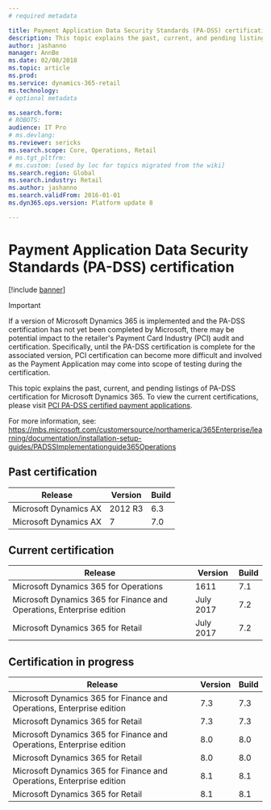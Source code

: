 ```yaml
---
# required metadata

title: Payment Application Data Security Standards (PA-DSS) certification
description: This topic explains the past, current, and pending listings of PA-DSS certification.
author: jashanno
manager: AnnBe
ms.date: 02/08/2018
ms.topic: article
ms.prod: 
ms.service: dynamics-365-retail
ms.technology: 
# optional metadata

ms.search.form: 
# ROBOTS: 
audience: IT Pro
# ms.devlang: 
ms.reviewer: sericks
ms.search.scope: Core, Operations, Retail
# ms.tgt_pltfrm: 
# ms.custom: [used by loc for topics migrated from the wiki]
ms.search.region: Global
ms.search.industry: Retail
ms.author: jashanno
ms.search.validFrom: 2016-01-01
ms.dyn365.ops.version: Platform update 8

---
```


# Payment Application Data Security Standards (PA-DSS) certification

[!include [banner](../includes/banner.md)]

> [!IMPORTANT]
> If a version of Microsoft Dynamics 365 is implemented and the PA-DSS certification has not yet been completed by Microsoft, there may be potential impact to the retailer's Payment Card Industry (PCI) audit and certification. Specifically, until the PA-DSS certification is complete for the associated version, PCI certification can become more difficult and involved as the Payment Application may come into scope of testing during the certification.

This topic explains the past, current, and pending listings of PA-DSS certification for Microsoft Dynamics 365. To view the current certifications, please visit [PCI PA-DSS certified payment applications](https://www.pcisecuritystandards.org/assessors_and_solutions/payment_applications).

For more information, see: https://mbs.microsoft.com/customersource/northamerica/365Enterprise/learning/documentation/installation-setup-guides/PADSSImplementationguide365Operations

## Past certification

| Release | Version  | Build  |
| ----------------------|-------- | ----------- |
| Microsoft Dynamics AX | 2012 R3  | 6.3 |
| Microsoft Dynamics AX | 7        | 7.0  |

## Current certification

| Release  | Version | Build  |
| ----------------------------|---------------------- | ----------- |
| Microsoft Dynamics 365 for Operations | 1611 | 7.1  |
| Microsoft Dynamics 365 for Finance and Operations, Enterprise edition | July 2017  | 7.2 |
| Microsoft Dynamics 365 for Retail | July 2017 | 7.2  |

## Certification in progress

| Release  | Version | Build |
| ---------------------------|----------------------- | ----------- |
| Microsoft Dynamics 365 for Finance and Operations, Enterprise edition | 7.3 | 7.3 |
| Microsoft Dynamics 365 for Retail | 7.3 | 7.3 |
| Microsoft Dynamics 365 for Finance and Operations, Enterprise edition | 8.0 | 8.0 |
| Microsoft Dynamics 365 for Retail | 8.0  | 8.0 |
| Microsoft Dynamics 365 for Finance and Operations, Enterprise edition | 8.1 | 8.1 |
| Microsoft Dynamics 365 for Retail | 8.1  | 8.1 |

